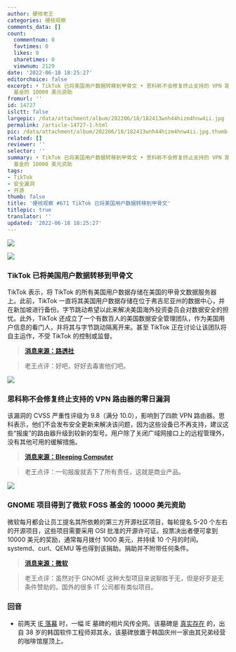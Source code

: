 ```yaml
---
author: 硬核老王
categories: 硬核观察
comments_data: []
count:
  commentnum: 0
  favtimes: 0
  likes: 0
  sharetimes: 0
  viewnum: 2129
date: '2022-06-18 18:25:27'
editorchoice: false
excerpt: • TikTok 已将美国用户数据转移到甲骨文 • 思科称不会修复终止支持的 VPN 路由器的零日漏洞 • GNOME 项目得到了微软 FOSS
  基金的 10000 美元资助
fromurl: ''
id: 14727
islctt: false
largepic: /data/attachment/album/202206/18/182413wnh44hizm4hnw4ii.jpg
permalink: /article-14727-1.html
pic: /data/attachment/album/202206/18/182413wnh44hizm4hnw4ii.jpg.thumb.jpg
related: []
reviewer: ''
selector: ''
summary: • TikTok 已将美国用户数据转移到甲骨文 • 思科称不会修复终止支持的 VPN 路由器的零日漏洞 • GNOME 项目得到了微软 FOSS
  基金的 10000 美元资助
tags:
- TikTok
- 安全漏洞
- 开源
thumb: false
title: '硬核观察 #671 TikTok 已将美国用户数据转移到甲骨文'
titlepic: true
translator: ''
updated: '2022-06-18 18:25:27'
---
```


![](/data/attachment/album/202206/18/182413wnh44hizm4hnw4ii.jpg)


![](/data/attachment/album/202206/18/182439zdcoooi66spg9bob.jpg)


### TikTok 已将美国用户数据转移到甲骨文


TikTok 表示，将 TikTok 的所有美国用户数据存储在美国的甲骨文数据服务器上。此前，TikTok 一直将其美国用户数据存储在位于弗吉尼亚州的数据中心，并在新加坡进行备份。字节跳动希望以此来解决美国海外投资委员会对数据安全的担忧。此外，TikTok 还成立了一个有数百人的美国数据安全管理团队，作为美国用户信息的看门人，并将其与字节跳动隔离开来。甚至 TikTok 正在讨论让该团队将自主运作，不受 TikTok 的控制或监督。



> 
> **[消息来源：路透社](https://www.reuters.com/technology/exclusive-tiktok-moves-us-user-data-oracle-servers-company-2022-06-17/)**
> 
> 
> 



> 
> 老王点评：好吧，好好去毒害他们吧。
> 
> 
> 


![](/data/attachment/album/202206/18/182450w00000kuvjzwl0yy.jpg)


### 思科称不会修复终止支持的 VPN 路由器的零日漏洞


该漏洞的 CVSS 严重性评级为 9.8（满分 10.0），影响到了四款 VPN 路由器。思科表示，他们不会发布安全更新来解决该问题，因为这些设备已不再支持，建议这些“报废”的路由器升级到较新的型号。用户除了关闭广域网接口上的远程管理外，没有其他可用的缓解措施。



> 
> **[消息来源：Bleeping Computer](https://www.bleepingcomputer.com/news/security/cisco-says-it-won-t-fix-zero-day-rce-in-end-of-life-vpn-routers/)**
> 
> 
> 



> 
> 老王点评：一句报废就丢下了所有责任，这就是商业产品。
> 
> 
> 


![](/data/attachment/album/202206/18/182506xsnpjesn5nnbjxbs.jpg)


### GNOME 项目得到了微软 FOSS 基金的 10000 美元资助


微软每月都会让员工提名其所依赖的第三方开源社区项目，每轮提名 5-20 个左右的开源项目，这些项目需要采用 OSI 批准的开源许可证。投票决出者便可拿到 10000 美元的奖励，通常每月拨付 1000 美元，并持续 10 个月的时间。systemd、curl、QEMU 等也得到该捐助。捐助并不附带任何条件。



> 
> **[消息来源：微软](https://github.com/microsoft/foss-fund)**
> 
> 
> 



> 
> 老王点评：虽然对于 GNOME 这种大型项目来说聊胜于无，但是好歹是无条件赞助的。国外的很多 IT 公司都有类似项目。
> 
> 
> 


### 回音


* 前两天 [IE 落幕](/article-14718-1.html) 时，一幅 IE 墓碑的相片风传全网。该墓碑是 [真实存在](https://www.reuters.com/lifestyle/oddly-enough/internet-explorer-gravestone-goes-viral-south-korea-2022-06-17/) 的，出自 38 岁的韩国软件工程师郑其永，该墓碑放置于韩国庆州一家由其兄弟经营的咖啡馆屋顶上。